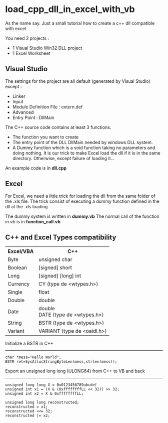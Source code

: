 load_cpp_dll_in_excel_with_vb
=============================

As the name say. Just a small tutorial how to create a c++ dll compatible with excel

You need 2 projects : 
* 1 Visual Studio Win32 DLL project
* 1 Excel Worksheet

Visual Studio
-------------
The settings for the project are all default (generated by Visual Studio) except :
* Linker
 * Input
  * Module Definition File : extern.def
 * Advanced
  * Entry Point : DllMain

The C++ source code contains at least 3 functions.
* The function you want to create
* The entry point of the DLL DllMain needed by windows DLL system.
* A Dummy function which is a void function taking no parameters and doing nothing. It is our trick to make Excel load the dll if it is in the same directory. Otherwise, except failure of loading it...

An example code is in **dll.cpp**

Excel
-----
For Excel, we need a little trick for loading the dll from the same folder of the .xls file.
The trick consist of executing a dummy function defined in the dll at the .xls loading

The dummy system is written in **dummy.vb**
The normal call of the function in vb is in **function_call.vb**

C++ and Excel Types compatibility
---------------------------------
<table>
  <tr>
    <th>Excel/VBA</th><th>C++</th>
  </tr>
  <tr>
    <td>Byte</td><td>unsigned char</td>
  </tr>
  <tr>
    <td>Boolean</td><td>[signed] short</td>
  </tr>
  <tr>
    <td>Long</td><td>[signed] [long] int</td>
  </tr>
  <tr>
    <td>Currency</td><td>CY (type de &lt;wtypes.h&gt;)</td>
  </tr>
  <tr>
    <td>Single</td><td>float</td>
  </tr>
  <tr>
    <td>Double</td><td>double</td>
  </tr>
  <tr>
    <td>Date</td><td>double<br/>DATE (type de &lt;wtypes.h&gt;)</td>
  </tr>
  <tr>
    <td>String</td><td>BSTR (type de &lt;wtypes.h&gt;)</td>
  </tr>
  <tr>
    <td>Variant</td><td>VARIANT (type de &lt;oaidl.h&gt;)</td>
  </tr>
</table>

Initialize a BSTR in C++
________________________
    char *mess="Hello World";
    BSTR ret=SysAllocStringByteLen(mess,strlen(mess));

Export an unsigned long long (ULONG64) from C++ to VB and back
______________________________________________________________
    unsigned long long X = 0x0123456789abcdef
    unsigned int x1 = (X & (0xffffffffLL << 32)) >> 32;
    unsigned int x2 = X & 0xffffffffLL;

    unsigned long long reconstructed;
    reconstructed = x1;
    reconstructed <<= 32;
    reconstructed |= x2;
